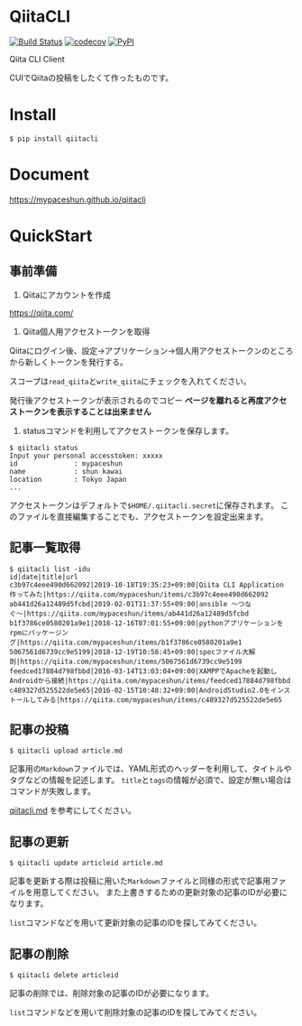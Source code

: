 # QiitaCLI

[![Build Status](https://travis-ci.org/mypaceshun/qiitacli.svg?branch=master)](https://travis-ci.org/mypaceshun/qiitacli)
[![codecov](https://codecov.io/gh/mypaceshun/qiitacli/branch/master/graph/badge.svg)](https://codecov.io/gh/mypaceshun/qiitacli)
[![PyPI](https://img.shields.io/pypi/v/qiitacli)](https://pypi.org/project/qiitacli/)



Qiita CLI Client

CUIでQiitaの投稿をしたくて作ったものです。

# Install

``` console
$ pip install qiitacli
```

# Document

https://mypaceshun.github.io/qiitacli

# QuickStart

## 事前準備

1. Qiitaにアカウントを作成

https://qiita.com/

1. Qiita個人用アクセストークンを取得

Qiitaにログイン後、設定→アプリケーション→個人用アクセストークンのところから新しくトークンを発行する。

スコープは`read_qiita`と`write_qiita`にチェックを入れてください。

発行後アクセストークンが表示されるのでコピー **ページを離れると再度アクセストークンを表示することは出来ません**

1. statusコマンドを利用してアクセストークンを保存します。

``` console
$ qiitacli status
Input your personal accesstoken: xxxxx
id              : mypaceshun
name            : shun kawai
location        : Tokyo Japan
...
```

アクセストークンはデフォルトで`$HOME/.qiitacli.secret`に保存されます。
このファイルを直接編集することでも、アクセストークンを設定出来ます。

## 記事一覧取得

``` console
$ qiitacli list -idu
id|date|title|url
c3b97c4eee490d662092|2019-10-18T19:35:23+09:00|Qiita CLI Application 作ってみた|https://qiita.com/mypaceshun/items/c3b97c4eee490d662092
ab441d26a12489d5fcbd|2019-02-01T11:37:55+09:00|ansible 〜つなぐ〜|https://qiita.com/mypaceshun/items/ab441d26a12489d5fcbd
b1f3786ce0580201a9e1|2018-12-16T07:01:55+09:00|pythonアプリケーションをrpmにパッケージング|https://qiita.com/mypaceshun/items/b1f3786ce0580201a9e1
5067561d6739cc9e5199|2018-12-19T10:58:45+09:00|specファイル大解剖|https://qiita.com/mypaceshun/items/5067561d6739cc9e5199
feedced17884d798fbbd|2016-03-14T13:03:04+09:00|XAMPPでApacheを起動しAndroidから接続|https://qiita.com/mypaceshun/items/feedced17884d798fbbd
c489327d525522de5e65|2016-02-15T10:48:32+09:00|AndroidStudio2.0をインストールしてみる|https://qiita.com/mypaceshun/items/c489327d525522de5e65
```

## 記事の投稿

``` console
$ qiitacli upload article.md
```

記事用の`Markdown`ファイルでは、YAML形式のヘッダーを利用して、タイトルやタグなどの情報を記述します。
`title`と`tags`の情報が必須で、設定が無い場合はコマンドが失敗します。

[qiitacli.md](article/qiitacli.md) を参考にしてください。

## 記事の更新

``` console
$ qiitacli update articleid article.md
```

記事を更新する際は投稿に用いた`Markdown`ファイルと同様の形式で記事用ファイルを用意してください。
また上書きするための更新対象の記事のIDが必要になります。

`list`コマンドなどを用いて更新対象の記事のIDを探してみてください。

## 記事の削除

``` console
$ qiitacli delete articleid
```

記事の削除では、削除対象の記事のIDが必要になります。

`list`コマンドなどを用いて削除対象の記事のIDを探してみてください。
